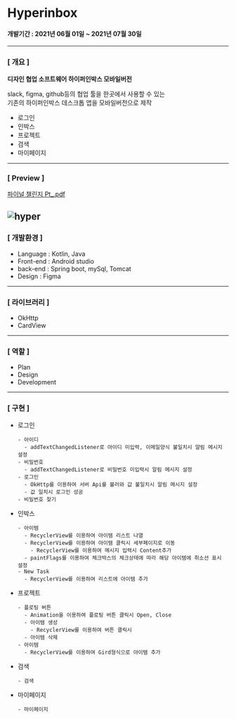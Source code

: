 # Hyperinbox
#### 개발기간 : 2021년 06월 01일 ~ 2021년 07월 30일
---
### [ 개요 ]

**디자인 협업 소프트웨어 하이퍼인박스 모바일버전**

slack, figma, github등의 협업 툴을 한곳에서 사용할 수 있는\
기존의 하이퍼인박스 데스크톱 앱을 모바일버전으로 제작 
* 로그인
* 인박스
* 프로젝트
* 검색
* 마이페이지
---
### [ Preview ]
[파이널 챌린지 Pt_.pdf](https://github.com/KHJ-11/hyper/blob/main/%ED%8C%8C%EC%9D%B4%EB%84%90%20%EC%B1%8C%EB%A6%B0%EC%A7%80%20Pt_.pdf)

![hyper](https://user-images.githubusercontent.com/72050086/130312503-091b4aa1-80f8-4142-8bdd-9bc2a3eca42c.png)
---
### [ 개발환경 ]
* Language : Kotlin, Java
* Front-end : Android studio
* back-end : Spring boot, mySql, Tomcat
* Design : Figma
---
### [ 라이브러리 ]
* OkHttp
* CardView
---
### [ 역할 ]
* Plan
* Design
* Development
---
### [ 구현 ]
* 로그인

  ```
  - 아이디
    - addTextChangedListener로 아이디 미입력, 이메일양식 불일치시 알림 메시지 설정
  - 비밀번호
    - addTextChangedListener로 비밀번호 미입력시 알림 메시지 설정
  - 로그인
    - OkHttp를 이용하여 서버 Api를 불러와 값 불일치시 알림 메시지 설정
    - 값 일치시 로그인 성공
  - 비밀번호 찾기
  ```
  
* 인박스

  ```
  - 아이템
    - RecyclerView를 이용하여 아이템 리스트 나열
    - RecyclerView를 이용하여 아이템 클릭시 세부페이지로 이동
      - RecyclerView를 이용하여 메시지 입력시 Content추가
    - paintFlags를 이용하여 체크박스의 체크상태에 따라 해당 아이템에 취소선 표시 설정
  - New Task
    - RecyclerView를 이용하여 리스트에 아이템 추가
  ```

* 프로젝트

  ```
  - 플로팅 버튼
    - Animation을 이용하여 플로팅 버튼 클릭시 Open, Close
    - 아이템 생성
      - RecyclerView를 이용하여 버튼 클릭시 
    - 아이템 삭제
  - 아이템
    - RecyclerView를 이용하여 Gird형식으로 아이템 추가 
  ```
  
* 검색

  ```
  - 검색
  ```
  
* 마이페이지

  ```
  - 마이페이지
  ```
